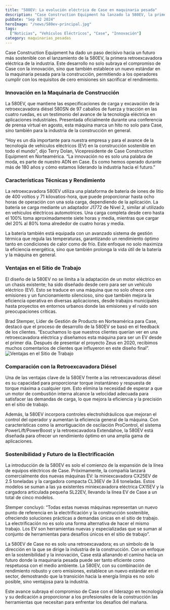```yaml
---
title: "580EV: La evolución eléctrica de Case en maquinaria pesada"
description: "Case Construction Equipment ha lanzado la 580EV, la primera retroexcavadora eléctrica de la industria, marcando un hito en la maquinaria de construcción libre de emisiones."
pubDate: "Sep 02 2024"
heroImage: "/news/580ev-principal.jpg"
tags:
  ["Noticias", "Vehículos Eléctricos", "Case", "Innovación"]
category: maquinarias_pesadas
---
```


Case Construction Equipment ha dado un paso decisivo hacia un futuro más sostenible con el lanzamiento de la 580EV, la primera retroexcavadora eléctrica de la industria. Este desarrollo no solo subraya el compromiso de Case con la innovación, sino que también establece un nuevo estándar en la maquinaria pesada para la construcción, permitiendo a los operadores cumplir con los requisitos de cero emisiones sin sacrificar el rendimiento.

### Innovación en la Maquinaria de Construcción

La 580EV, que mantiene las especificaciones de carga y excavación de la retroexcavadora diésel 580SN de 97 caballos de fuerza y tracción en las cuatro ruedas, es un testimonio del avance de la tecnología eléctrica en aplicaciones industriales. Presentada oficialmente durante una conferencia de prensa virtual en agosto, esta máquina marca un hito no solo para Case, sino también para la industria de la construcción en general.

“Hoy es un día importante para nuestra empresa y para el avance de la tecnología de vehículos eléctricos (EV) en la construcción sostenible en todo el mundo”, dijo Terry Dolan, Vicepresidente de Case Construction Equipment en Norteamérica. “La innovación no es solo una palabra de moda, es parte de nuestro ADN en Case. Es como hemos operado durante más de 180 años y cómo estamos liderando la industria hacia el futuro.”

### Características Técnicas y Rendimiento

La retroexcavadora 580EV utiliza una plataforma de batería de iones de litio de 400 voltios y 71 kilovatios-hora, que puede proporcionar hasta ocho horas de operación con una sola carga, dependiendo de la aplicación. La batería se carga mediante un adaptador J1772 de Nivel 2, similar al utilizado en vehículos eléctricos automotrices. Una carga completa desde cero hasta el 100% toma aproximadamente siete horas y media, mientras que cargar del 20% al 80% toma alrededor de cuatro horas y media.

La batería también está equipada con un avanzado sistema de gestión térmica que regula las temperaturas, garantizando un rendimiento óptimo tanto en condiciones de calor como de frío. Este enfoque no solo maximiza la eficiencia energética, sino que también prolonga la vida útil de la batería y la máquina en general.

### Ventajas en el Sitio de Trabajo

El diseño de la 580EV no se limita a la adaptación de un motor eléctrico en un chasis existente; ha sido diseñado desde cero para ser un vehículo eléctrico (EV). Esto se traduce en una máquina que no solo ofrece cero emisiones y un funcionamiento silencioso, sino que también mejora la eficiencia operativa en diversas aplicaciones, desde trabajos municipales hasta proyectos en entornos urbanos donde las emisiones y el ruido son preocupaciones críticas.

Brad Stemper, Líder de Gestión de Producto en Norteamérica para Case, destacó que el proceso de desarrollo de la 580EV se basó en el feedback de los clientes. “Escuchamos lo que nuestros clientes querían ver en una retroexcavadora eléctrica y diseñamos esta máquina para ser un EV desde el primer día. Después de presentar el proyecto Zeus en 2020, recibimos muchos comentarios de clientes que influyeron en este diseño final”.
![Ventajas en el Sitio de Trabajo](/news/580ev.jpg)
### Comparación con la Retroexcavadora Diésel

Una de las ventajas clave de la 580EV frente a las retroexcavadoras diésel es su capacidad para proporcionar torque instantáneo y respuesta de torque máxima a cualquier rpm. Esto elimina la necesidad de esperar a que un motor de combustión interna alcance la velocidad adecuada para satisfacer las demandas de carga, lo que mejora la eficiencia y la precisión en el sitio de trabajo.

Además, la 580EV incorpora controles electrohidráulicos que mejoran el control del operador y aumentan la eficiencia general de la máquina. Con características como la amortiguación de oscilación ProControl, el sistema PowerLift/PowerBoost y la retroexcavadora Extendahoe, la 580EV está diseñada para ofrecer un rendimiento óptimo en una amplia gama de aplicaciones.

### Sostenibilidad y Futuro de la Electrificación

La introducción de la 580EV es solo el comienzo de la expansión de la línea de equipos eléctricos de Case. Próximamente, la compañía lanzará comercialmente dos nuevas máquinas EV: la miniexcavadora CX25EV de 2.5 toneladas y la cargadora compacta CL36EV de 3.6 toneladas. Estos modelos se suman a las ya existentes miniexcavadora eléctrica CX15EV y la cargadora articulada pequeña SL22EV, llevando la línea EV de Case a un total de cinco modelos.

Stemper concluyó: “Todas estas nuevas máquinas representan un nuevo punto de referencia en la electrificación y la construcción sostenible, ofreciendo soluciones prácticas a demandas únicas en el sitio de trabajo. La electrificación no es solo una forma alternativa de hacer el mismo trabajo. Los EV son herramientas nuevas y especializadas que se suman al conjunto de herramientas para desafíos únicos en el sitio de trabajo”.

La 580EV de Case no es solo una retroexcavadora; es un símbolo de la dirección en la que se dirige la industria de la construcción. Con un enfoque en la sostenibilidad y la innovación, Case está allanando el camino hacia un futuro donde la maquinaria pesada puede ser tanto eficiente como respetuosa con el medio ambiente. La 580EV, con su combinación de rendimiento robusto y cero emisiones, establece un nuevo estándar en el sector, demostrando que la transición hacia la energía limpia es no solo posible, sino ventajosa para la industria.

Este avance subraya el compromiso de Case con el liderazgo en tecnología y su dedicación a proporcionar a los profesionales de la construcción las herramientas que necesitan para enfrentar los desafíos del mañana.
